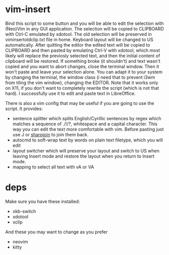 # vim-insert

Bind this script to some button and you will be able to edit the selection with (Neo)Vim in any GUI application. The selection will be copied to CLIPBOARD with Ctrl-C emulated by xdotool. The old selection will be preserved in viminsertoldclip.txt file in home.
Keyboard layout will be changed to US automatically.
After quitting the editor the edited text will be copied to CLIPBOARD and then pasted by emulating Ctrl-V with xdotool, which most likely will replace the previosly selected text, and then the initial content of clipboard will be restored.
If something broke (it shouldn't) and text wasn't copied and you want to abort changes, close the terminal window.
Then it won't paste and leave your selection alone.
You can adapt it to your system by changing the terminal, the window class (i need that to prevent i3wm from tiling the vim window), changing the EDITOR.
Note that it works only on X11, if you don't want to completely rewrite the script (which is not that hard).
I successfully use it to edit and paste text in LibreOffice. 

There is also a vim config that may be useful if you are going to use the script. It provides: 
* sentence splitter which splits English/Cyrillic sentences by regex which matches a sequence of ./!/?, whitespace and a capital character.
This way you can edit the text more comfortable with vim.
Before pasting just use J or [sharpjoin](https://github.com/ShinyZero0/sharpjoin/tree/main) to join them back.
* autocmd to soft-wrap text by words on plain text filetype, which you will edit
* layout switcher which will preserve your layout and switch to US when leaving Insert mode and restore the layout when you return to Insert mode.
* mapping to select all text with vA or VA

# deps

Make sure you have these installed:

* xkb-switch
* xdotool
* xclip

And these you may want to change as you prefer

* neovim
* kitty
